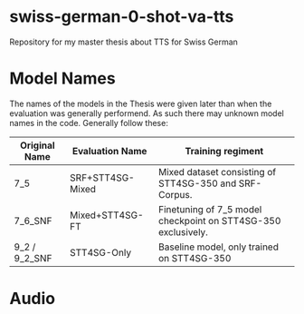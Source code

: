 # swiss-german-0-shot-va-tts
Repository for my master thesis about TTS for Swiss German



# Model Names
The names of the models in the Thesis were given later than when the evaluation was generally performend. As such there
may unknown model names in the code. Generally follow these:

| Original Name | Evaluation Name  | Training regiment                                             |
|---------------|------------------|---------------------------------------------------------------|
| 7_5           | SRF+STT4SG-Mixed | Mixed dataset consisting of STT4SG-350 and SRF-Corpus.        |
| 7_6_SNF       | Mixed+STT4SG-FT  | Finetuning of 7_5 model checkpoint on STT4SG-350 exclusively. |
| 9_2 / 9_2_SNF | STT4SG-Only      | Baseline model, only trained on STT4SG-350                    |


# Audio